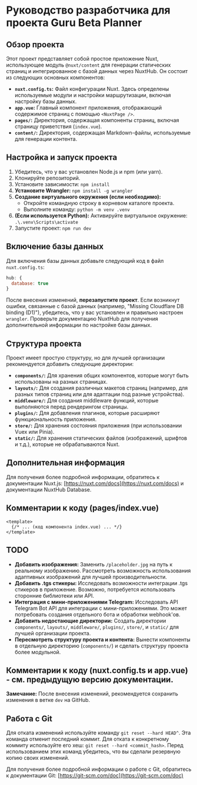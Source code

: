 # Руководство разработчика для проекта Guru Beta Planner

## Обзор проекта

Этот проект представляет собой простое приложение Nuxt, использующее модуль `@nuxt/content` для генерации статических страниц и интегрированное с базой данных через NuxtHub.  Он состоит из следующих основных компонентов:

* **`nuxt.config.ts`:** Файл конфигурации Nuxt.  Здесь определены используемые модули и настройки маршрутизации, включая настройку базы данных.
* **`app.vue`:** Главный компонент приложения, отображающий содержимое страниц с помощью `<NuxtPage />`.
* **`pages/`:** Директория, содержащая компоненты страниц, включая страницу приветствия (`index.vue`).
* **`content/`:** Директория, содержащая Markdown-файлы, используемые для генерации контента.

## Настройка и запуск проекта

1. Убедитесь, что у вас установлен Node.js и npm (или yarn).
2. Клонируйте репозиторий.
3. Установите зависимости: `npm install`
4. **Установите Wrangler:** `npm install -g wrangler`
5. **Создание виртуального окружения (если необходимо):**
    * Откройте командную строку в корневом каталоге проекта.
    * Выполните команду: `python -m venv .venv`
6. **(Если используется Python):** Активируйте виртуальное окружение:  `.\.venv\Scripts\activate`
7. Запустите проект: `npm run dev`

## Включение базы данных

Для включения базы данных добавьте следующий код в файл `nuxt.config.ts`:

```javascript
hub: {
  database: true
}
```

После внесения изменений, **перезапустите проект**.  Если возникнут ошибки, связанные с базой данных (например, "Missing Cloudflare DB binding (D1)"), убедитесь, что у вас установлен и правильно настроен `wrangler`.  Проверьте документацию NuxtHub для получения дополнительной информации по настройке базы данных.

## Структура проекта

Проект имеет простую структуру, но для лучшей организации рекомендуется добавить следующие директории:

* **`components/`:**  Для хранения общих компонентов, которые могут быть использованы на разных страницах.
* **`layouts/`:** Для создания различных макетов страниц (например, для разных типов страниц или для адаптации под разные устройства).
* **`middleware/`:** Для создания middleware функций, которые выполняются перед рендерингом страницы.
* **`plugins/`:** Для добавления плагинов, которые расширяют функциональность приложения.
* **`store/`:** Для хранения состояния приложения (при использовании Vuex или Pinia).
* **`static/`:** Для хранения статических файлов (изображений, шрифтов и т.д.), которые не обрабатываются Nuxt.


## Дополнительная информация

Для получения более подробной информации, обратитесь к документации Nuxt.js: [https://nuxt.com/docs](https://nuxt.com/docs)  и документации NuxtHub Database.


##  Комментарии к коду (pages/index.vue)

```vue
<template>
  {/* ... (код компонента index.vue) ... */}
</template>
```

## TODO

* **Добавить изображения:** Заменить `/placeholder.jpg` на путь к реальному изображению.  Рассмотреть возможность использования адаптивных изображений для лучшей производительности.
* **Добавить .tgs стикеры:** Исследовать возможности интеграции .tgs стикеров в приложение.  Возможно, потребуется использовать сторонние библиотеки или API.
* **Интеграция с мини-приложениями Telegram:**  Исследовать API Telegram Bot API для интеграции с мини-приложениями.  Это может потребовать создания отдельного бота и обработки webhook'ов.
* **Добавить недостающие директории:** Создать директории `components/`, `layouts/`, `middleware/`, `plugins/`, `store/`, и `static/` для лучшей организации проекта.
* **Пересмотреть структуру проекта и контента:** Вынести компоненты в отдельную директорию (`components/`) и сделать структуру проекта более модульной.


##  Комментарии к коду (nuxt.config.ts и app.vue) - см. предыдущую версию документации.

**Замечание:** После внесения изменений, рекомендуется сохранить изменения в ветке `dev` на GitHub.


## Работа с Git

Для отката изменений используйте команду `git reset --hard HEAD^`.  Эта команда отменит последний коммит.  Для отката к конкретному коммиту используйте его хеш: `git reset --hard <commit_hash>`.  Перед использованием этих команд убедитесь, что вы сделали резервную копию своих изменений.

Для получения более подробной информации о работе с Git, обратитесь к документации Git: [https://git-scm.com/doc](https://git-scm.com/doc)
